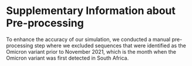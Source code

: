 # Supplementary Information about Pre-processing 
To enhance the accuracy of our simulation, we conducted a manual pre-processing step where we excluded sequences that were identified as the Omicron variant prior to November 2021, which is the month when the Omicron variant was first detected in South Africa. 
